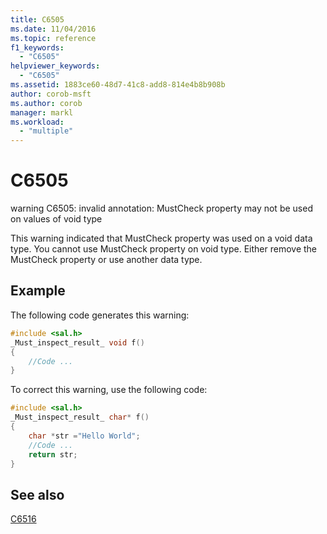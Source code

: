 ```yaml
---
title: C6505
ms.date: 11/04/2016
ms.topic: reference
f1_keywords:
  - "C6505"
helpviewer_keywords:
  - "C6505"
ms.assetid: 1883ce60-48d7-41c8-add8-814e4b8b908b
author: corob-msft
ms.author: corob
manager: markl
ms.workload:
  - "multiple"
---
```

# C6505
warning C6505: invalid annotation: MustCheck property may not be used on values of void type

 This warning indicated that MustCheck property was used on a void data type. You cannot use MustCheck property on void type. Either remove the MustCheck property or use another data type.

## Example
 The following code generates this warning:

```cpp
#include <sal.h>
_Must_inspect_result_ void f()
{
    //Code ...
}
```

 To correct this warning, use the following code:

```cpp
#include <sal.h>
_Must_inspect_result_ char* f()
{
    char *str ="Hello World";
    //Code ...
    return str;
}
```

## See also
 [C6516](../code-quality/c6516.md)
